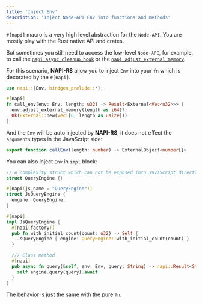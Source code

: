 ```yaml
---
title: 'Inject Env'
description: 'Inject Node-API Env into functions and methods'
---
```


`#[napi]` macro is a very high level abstraction for the `Node-API`. You are mostly play with the Rust native API and crates.

But sometimes you still need to access the low-level `Node-API`, for example, to call the [`napi_async_cleanup_hook`](https://nodejs.org/api/n-api.html#napi_async_cleanup_hook) or the [`napi_adjust_external_memory`](https://nodejs.org/api/n-api.html#napi_adjust_external_memory).

For this scenario, **NAPI-RS** allow you to inject `Env` into your `fn` which is decorated by the `#[napi]`.

```rust {4} title=lib.rs
use napi::{Env, bindgen_prelude::*};

#[napi]
fn call_env(env: Env, length: u32) -> Result<External<Vec<u32>>> {
  env.adjust_external_memory(length as i64)?;
  Ok(External::new(vec![0; length as usize]))
}
```

And the `Env` will be auto injected by **NAPI-RS**, it does not effect the `arguments` types in the JavaScript side:

```ts title=index.d.ts
export function callEnv(length: number) -> ExternalObject<number[]>
```

You can also inject `Env` in `impl` block:

```rust {18} title=lib.rs
// A complexity struct which can not be exposed into JavaScript directly.
struct QueryEngine {}

#[napi(js_name = "QueryEngine")]
struct JsQueryEngine {
  engine: QueryEngine,
}

#[napi]
impl JsQueryEngine {
  #[napi(factory)]
  pub fn with_initial_count(count: u32) -> Self {
    JsQueryEngine { engine: QueryEngine::with_initial_count(count) }
  }

  /// Class method
  #[napi]
  pub async fn query(&self, env: Env, query: String) -> napi::Result<String> {
    self.engine.query(query).await
  }
}
```

The behavior is just the same with the pure `fn`.
